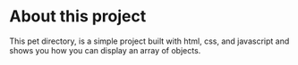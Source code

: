 # About this project
This pet directory, is a simple project built with html, css, and javascript and shows you how you can display an array of objects.
